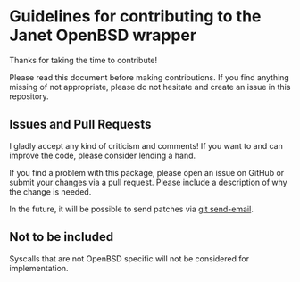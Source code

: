 # Guidelines for contributing to the Janet OpenBSD wrapper

Thanks for taking the time to contribute!

Please read this document before making contributions. If you find anything missing of not appropriate, please do not hesitate and create an issue in this repository.

## Issues and Pull Requests

I gladly accept any kind of criticism and comments! If you want to and can improve the code, please consider lending a hand.

If you find a problem with this package, please open an issue on GitHub or submit your changes via a pull request. Please include a description of why the change is needed.

In the future, it will be possible to send patches via [git send-email](https://git-send-email.io).

## Not to be included

Syscalls that are not OpenBSD specific will not be considered for implementation.
